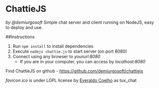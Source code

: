 ChattieJS
=========
_by @demiurgosoft_
Simple chat server and client running on NodeJS, easy to deploy and use.


##Instructions
1. Run `npm install` to install dependencies
2. Execute `nodejs chattie.js` to start server (on port 8080)
3. Connect using any browser to _yoururl:8080_
	* If you are in your computer, you can access by _localhost:8080_
	
	
Find ChattieJS on github - https://github.com/demiurgosoft/chattiejs

_favicon.ico_ is under LGPL license by [Everaldo Coelho](http://icones.pro/es/pinguino-tux-chat-2-imagen-png.html) as tux_chat


